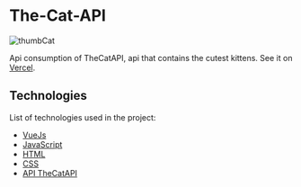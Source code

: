 # The-Cat-API

![thumbCat](https://github.com/JorgeCJ/The-Cat-API/assets/127647774/b94a3353-2370-4e8f-8b88-da11bd1e9b7d)

Api consumption of TheCatAPI, api that contains the cutest kittens. See it on [Vercel](https://the-cat-api-indol.vercel.app/).

## Technologies
List of technologies used in the project:

- [VueJs](https://v2.vuejs.org/v2/guide/)
- [JavaScript](https://developer.mozilla.org/en-US/docs/Web/JavaScript)
- [HTML](https://developer.mozilla.org/en-US/docs/Web/HTML)
- [CSS](https://developer.mozilla.org/en-US/docs/Web/CSS)
- [API TheCatAPI](https://developers.thecatapi.com/view-account/ylX4blBYT9FaoVd6OhvR?report=bOoHBz-8t)

